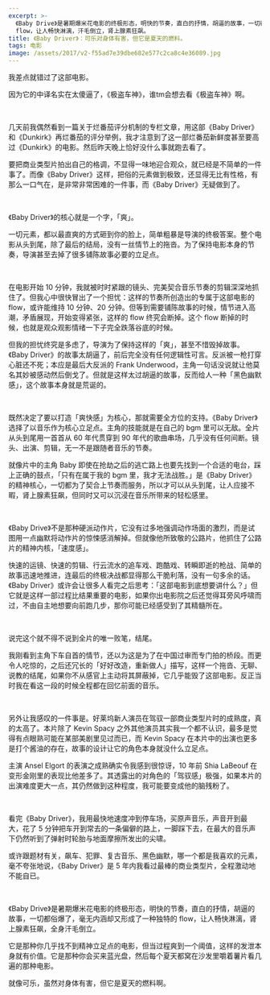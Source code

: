 ```yaml
---
excerpt: >-
  《Baby Drive》是暑期爆米花电影的终极形态，明快的节奏，直白的抒情，胡逼的故事，一切都俗爆了，毫无内涵却又形成了一种独特的
  flow，让人畅快淋漓，汗毛倒立，肾上腺素狂飙。
title: 《Baby Driver》：可乐对身体有害，但它是夏天的燃料。
tags: 电影
image: /assets/2017/v2-f55ad7e39dbe682e577c2ca8c4e36089.jpg
---
```


我差点就错过了这部电影。 

因为它的中译名实在太傻逼了，《极盗车神》，谁tm会想去看《极盗车神》啊。

<br>

几天前我偶然看到一篇关于烂番茄评分机制的专栏文章，用这部《Baby Driver》和《Dunkirk》再烂番茄的评分举例，我才注意到了这一部烂番茄新鲜度甚至要高过《Dunkirk》的电影。然后昨天晚上恰好没什么事就跑去看了。  

要把商业类型片拍出自己的格调，不显得一味地迎合观众，就已经是不简单的一件事了。而像《Baby Driver》这样，把俗的元素做到极致，还显得无比有性格，有那么一口气在，是非常非常困难的一件事，而《Baby Driver》无疑做到了。

<br>

《Baby Driver》的核心就是一个字，「爽」。  

一切元素，都以最直爽的方式砸到你的脸上，简单粗暴是导演的终极答案。整个电影从头到尾，除了最后的结局，没有一丝情节上的拖沓。为了保持电影本身的节奏，导演甚至去掉了很多铺陈故事必要的立足点。

<br>

在电影开始 10 分钟，我就被时时紧跟的镜头、完美契合音乐节奏的剪辑深深地抓住了。但我心中很快冒出了一个担忧：这样的节奏所创造出的专属于这部电影的 flow，或许能维持 10 分钟、20 分钟。但等到需要铺陈故事的时候，情节进入高潮，矛盾展现，开始变得紧张，这样的 flow 终究会断掉。这个 flow 断掉的时候，也就是观众观影情绪一下子完全跌落谷底的时候。  

但我的担忧终究是多虑了，导演为了保持这样的「爽」，甚至不惜毁掉故事。《Baby Driver》的故事太胡逼了，前后完全没有任何逻辑性可言。反派被一枪打穿心脏还不死；本应是最后大反派的 Frank Underwood，主角一句话没说就让他莫名其妙被感动然后倒戈了。但就是这样太过胡逼的故事，反而给人一种「黑色幽默感」，这个故事本身就是荒诞的。

<br>

既然决定了要以打造「爽快感」为核心，那就需要全方位的支持。《Baby Driver》选择了以音乐作为核心立足点。主角的技能就是在自己的 bgm 里可以无敌。全片从头到尾用一首首从 60 年代贯穿到 90 年代的歌曲串场，几乎没有任何间断。镜头、出演、剪辑，无一不是跟随者音乐的节奏。  

就像片中的主角 Baby 即使在抢劫之后的逃亡路上也要先找到一个合适的电台，踩上正确的鼓点，「只有在属于我的 bgm 里，我才无法战胜。」是《Baby Driver》的精神核心，一切都为了契合上节奏而服务，所以才可以从头到尾，让人应接不暇，肾上腺素狂飙，但同时又可以沉浸在音乐所带来的轻松感里。

<br>

《Baby Drive》不是那种硬派动作片，它没有过多地强调动作场面的激烈，而是试图用一点幽默将动作片的惊悚感消解掉。但就像他所致敬的公路片，他抓住了公路片的精神内核，「速度感」。  

快速的运镜、快速的剪辑、行云流水的追车戏、跑酷戏、转瞬即逝的枪战、简单的故事迅速地推进，连最后的终极决战都显得那么干脆利落，没有一句多余的话。  
《Baby Driver》或许会让很多人看完之后思考：「这部电影到底想要讲什么？」但它就是这样一部过程比结果重要的电影，如果你出电影院之后还觉得耳旁风呼啸而过，不由自主地想要向前跑几步，那你可能已经感受到了其精髓所在。

<br>

说完这个就不得不说到全片的唯一败笔，结尾。  

我刚看到主角下车自首的情节，还以为这是为了在中国过审而专门拍的桥段。而更令人吃惊的，之后还冗长的「好好改造，重新做人」描写，这样一个拖沓、无聊、说教的结尾，如果你不从感官上主动将其屏蔽掉，它几乎能毁了这部电影。反正当时我在看这一段的时候全程都在回忆前面的音乐。

<br>

另外让我感叹的一件事是。好莱坞新人演员在驾驭一部商业类型片时的成熟度，真的太高了。本片除了 Kevin Spacy 之外其他演员其实我一个都不认识，最多是觉得有点眼熟可能在某部美剧里见过而已，而 Kevin Spacy 在本片中的出演也更多是打个酱油的存在，故事的设计让它的角色本身就没什么立足点。  

主演 Ansel Elgort 的表演之成熟确实令我感到很惊讶，10 年前 Shia LaBeouf 在变形金刚里的表现比他差多了。其透露出的对角色的「驾驭感」极强，如果本片的出演难度更大一点，其仍然做到这种程度，我可能要变成他的脑残粉了。

<br>

看完《Baby Driver》，我用最快地速度冲到停车场，买原声音乐，声音开到最大，花了 5 分钟把车开到常去的一条偏僻的路上，一脚踩下去，在最大的音乐声下仍然听到了弹射时轮胎与地面摩擦所发出的尖啸。  

或许跟题材有关，飙车、犯罪、复古音乐、黑色幽默，哪一个都是我喜欢的元素，毫不夸张地说，《Baby Driver》是 5 年内我看过最棒的商业类型片，全程激动地不能自已。

<br>

《Baby Drive》是暑期爆米花电影的终极形态，明快的节奏，直白的抒情，胡逼的故事，一切都俗爆了，毫无内涵却又形成了一种独特的 flow，让人畅快淋漓，肾上腺素狂飙，全身汗毛倒立。  

它是那种你几乎找不到精神立足点的电影，但当过程爽到一个阈值，这样的发泄本身就有价值。它是那种你会买来蓝光盘，然后每个夏天都窝在沙发里嚼着薯片看几遍的那种电影。  

就像可乐，虽然对身体有害，但它是夏天的燃料啊。
